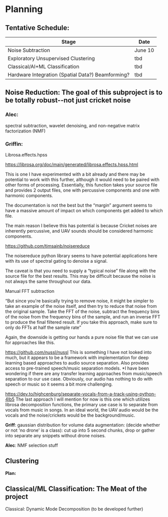 # Planning
## Tentative Schedule:
|Stage|Date |
|-----|-----|
| Noise Subtraction | June 10|
| Exploratory Unsupervised Clustering | tbd |
| Classical/AI+ML Classification | tbd |
| Hardware Integration (Spatial Data?) Beamforming? | tbd |

## Noise Reduction: The goal of this subproject is to be totally robust--not just cricket noise

### Alec:
spectral subtraction, wavelet denoising, and non-negative matrix factorization (NMF) 

### Griffin:

Librosa.effects.hpss

https://librosa.org/doc/main/generated/librosa.effects.hpss.html

This is one I have experimented with a bit already and there may be potential to work with this further, although it would need to be paired with other forms of processing. Essentially, this function takes your source file and provides 2 output files, one with percussive components and one with harmonic components.

The documentation is not the best but the “margin” argument seems to have a massive amount of impact on which components get added to which file.

The main reason I believe this has potential is because Cricket noises are inherently percussive, and UAV sounds should be considered harmonic components.

https://github.com/timsainb/noisereduce

The noisereduce python library seems to have potential applications here with its use of spectral gating to denoise a signal.

The caveat is that you need to supply a “typical noise” file along with the source file for the best results. This may be difficult because the noise is not always the same throughout our data.

Manual FFT subtraction

“But since you're basically trying to remove noise, it might be simpler to take an example of the noise itself, and then try to reduce that noise from the original sample. Take the FFT of the noise, subtract the frequency bins of the noise from the frequency bins of the sample, and run an inverse FFT to produce the final filtered result. If you take this approach, make sure to only do FFTs at half the sample rate”

Again, the downside is getting our hands a pure noise file that we can use for approaches like this.

https://github.com/nussl/nussl
This is something I have not looked into much, but it appears to be a framework with implementation for deep learning based approaches to audio source separation. Also provides access to pre-trained speech/music separation models. *I have been wondering if there are any transfer learning approaches from music/speech separation to our use case. Obviously, our audio has nothing to do with speech or music so
it seems a bit more challenging.

https://dev.to/highcenburg/separate-vocals-from-a-track-using-python-4lb5
The last approach I will mention for now is this one which utilizes librosa decomposition functions, the primary use case is to separate from vocals from music in songs. In an ideal world, the UAV audio would be the vocals and the noise/crickets would be the background/music.

**Griff**: gaussian distribution for volume data augmentation: (decide whether or not 'no drone' is a class): cut up into 5 second chunks, drop or gather into separate any snippets without drone noises.

**Alec**: NMF selection stuff

## Clustering

**Plan:**

## Classical/ML Classification: The Meat of the project

Classical: Dynamic Mode Decomposition (to be developed further)
